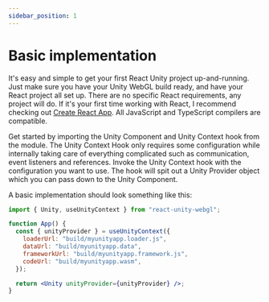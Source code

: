```yaml
---
sidebar_position: 1
---
```


# Basic implementation

It's easy and simple to get your first React Unity project up-and-running. Just make sure you have your Unity WebGL build ready, and have your React project all set up. There are no specific React requirements, any project will do. If it's your first time working with React, I recommend checking out [Create React App](https://reactjs.org/docs/create-a-new-react-app.html). All JavaScript and TypeScript compilers are compatible.

Get started by importing the Unity Component and Unity Context hook from the module. The Unity Context Hook only requires some configuration while internally taking care of everything complicated such as communication, event listeners and references. Invoke the Unity Context hook with the configuration you want to use. The hook will spit out a Unity Provider object which you can pass down to the Unity Component.

A basic implementation should look something like this:

```jsx
import { Unity, useUnityContext } from "react-unity-webgl";

function App() {
  const { unityProvider } = useUnityContext({
    loaderUrl: "build/myunityapp.loader.js",
    dataUrl: "build/myunityapp.data",
    frameworkUrl: "build/myunityapp.framework.js",
    codeUrl: "build/myunityapp.wasm",
  });

  return <Unity unityProvider={unityProvider} />;
}
```

